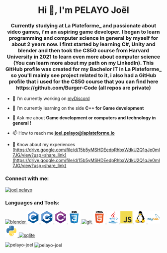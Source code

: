 <h1 align="center">Hi 👋, I'm PELAYO Joël</h1>
<h3 align="center">Currently studying at La Plateforme_ and passionate about video games, i'm an aspiring game developer. I began to learn programming and computer science in general by myself for about 2 years now. I first started by learning C#, Unity and blender and then took the CS50 course from Harvard University in 2021 to learn even more about computer science (You can learn more about my path on my LinkedIn). This GitHub profile was created for my Bachelor IT in La Plateforme_ so you'll mainly see project related to it, i also had a GitHub profile that i used for the CS50 course that you can find here https://github.com/Burger-Code (all repos are private)</h3>

- 🔭 I’m currently working on [myDiscord](https://github.com/livio-gonzalez-luna/myDiscord)

- 🌱 I’m currently learning on the side **C++ for Game development**

- 💬 Ask me about **Game development or computers and technology in general !**

- 📫 How to reach me **joel.pelayo@laplateforme.io**

- 📄 Know about my experiences [https://drive.google.com/file/d/15b5yMSHDEedpRhbxWdkU2Q1qJe0mI7JG/view?usp=share_link](https://drive.google.com/file/d/15b5yMSHDEedpRhbxWdkU2Q1qJe0mI7JG/view?usp=share_link)

<h3 align="left">Connect with me:</h3>
<p align="left">
<a href="https://linkedin.com/in/joel pelayo" target="blank"><img align="center" src="https://raw.githubusercontent.com/rahuldkjain/github-profile-readme-generator/master/src/images/icons/Social/linked-in-alt.svg" alt="joel pelayo" height="30" width="40" /></a>
</p>

<h3 align="left">Languages and Tools:</h3>
<p align="left"> <a href="https://www.blender.org/" target="_blank" rel="noreferrer"> <img src="https://download.blender.org/branding/community/blender_community_badge_white.svg" alt="blender" width="40" height="40"/> </a> <a href="https://www.cprogramming.com/" target="_blank" rel="noreferrer"> <img src="https://raw.githubusercontent.com/devicons/devicon/master/icons/c/c-original.svg" alt="c" width="40" height="40"/> </a> <a href="https://www.w3schools.com/cpp/" target="_blank" rel="noreferrer"> <img src="https://raw.githubusercontent.com/devicons/devicon/master/icons/cplusplus/cplusplus-original.svg" alt="cplusplus" width="40" height="40"/> </a> <a href="https://www.w3schools.com/cs/" target="_blank" rel="noreferrer"> <img src="https://raw.githubusercontent.com/devicons/devicon/master/icons/csharp/csharp-original.svg" alt="csharp" width="40" height="40"/> </a> <a href="https://www.w3schools.com/css/" target="_blank" rel="noreferrer"> <img src="https://raw.githubusercontent.com/devicons/devicon/master/icons/css3/css3-original-wordmark.svg" alt="css3" width="40" height="40"/> </a> <a href="https://git-scm.com/" target="_blank" rel="noreferrer"> <img src="https://www.vectorlogo.zone/logos/git-scm/git-scm-icon.svg" alt="git" width="40" height="40"/> </a> <a href="https://www.w3.org/html/" target="_blank" rel="noreferrer"> <img src="https://raw.githubusercontent.com/devicons/devicon/master/icons/html5/html5-original-wordmark.svg" alt="html5" width="40" height="40"/> </a> <a href="https://www.java.com" target="_blank" rel="noreferrer"> <img src="https://raw.githubusercontent.com/devicons/devicon/master/icons/java/java-original.svg" alt="java" width="40" height="40"/> </a> <a href="https://developer.mozilla.org/en-US/docs/Web/JavaScript" target="_blank" rel="noreferrer"> <img src="https://raw.githubusercontent.com/devicons/devicon/master/icons/javascript/javascript-original.svg" alt="javascript" width="40" height="40"/> </a> <a href="https://www.linux.org/" target="_blank" rel="noreferrer"> <img src="https://raw.githubusercontent.com/devicons/devicon/master/icons/linux/linux-original.svg" alt="linux" width="40" height="40"/> </a> <a href="https://www.mysql.com/" target="_blank" rel="noreferrer"> <img src="https://raw.githubusercontent.com/devicons/devicon/master/icons/mysql/mysql-original-wordmark.svg" alt="mysql" width="40" height="40"/> </a> <a href="https://www.python.org" target="_blank" rel="noreferrer"> <img src="https://raw.githubusercontent.com/devicons/devicon/master/icons/python/python-original.svg" alt="python" width="40" height="40"/> </a> <a href="https://www.sqlite.org/" target="_blank" rel="noreferrer"> <img src="https://www.vectorlogo.zone/logos/sqlite/sqlite-icon.svg" alt="sqlite" width="40" height="40"/> </a> </p>

<p><img align="left" src="https://github-readme-stats.vercel.app/api/top-langs?username=pelayo-joel&show_icons=true&locale=en&layout=compact" alt="pelayo-joel" /></p>

<p>&nbsp;<img align="center" src="https://github-readme-stats.vercel.app/api?username=pelayo-joel&show_icons=true&locale=en" alt="pelayo-joel" /></p>

